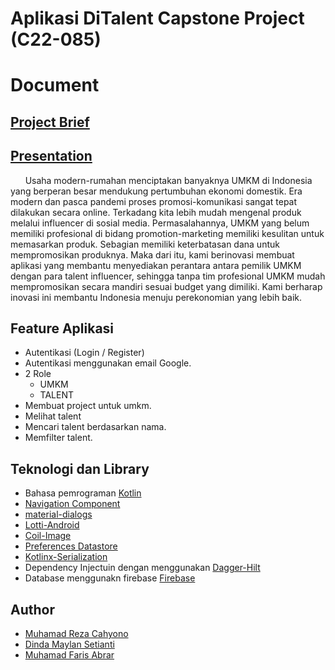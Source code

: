 # Aplikasi DiTalent Capstone Project (C22-085)

# Document 
## [Project Brief](https://docs.google.com/document/d/1bo-QhXycGWiSGgLN1vJHOARxEwNrChgzCT9TNLkyC1M/edit#heading=h.difeb7dx4ubj)
## [Presentation](https://docs.google.com/presentation/u/1/d/14y0EG9oPVKk2aFUGahjW1jgScaOQjWeSyCF3OtYbYfo/edit?usp=sharing)

&nbsp; &nbsp; &nbsp; Usaha modern-rumahan menciptakan banyaknya UMKM di Indonesia yang berperan besar mendukung pertumbuhan ekonomi domestik. Era modern dan pasca pandemi proses promosi-komunikasi sangat tepat dilakukan secara online. Terkadang kita lebih mudah mengenal produk melalui influencer di sosial media. Permasalahannya, UMKM yang belum memiliki profesional di bidang promotion-marketing memiliki kesulitan untuk memasarkan produk. Sebagian memiliki keterbatasan dana untuk mempromosikan produknya. Maka dari itu, kami berinovasi membuat aplikasi yang membantu menyediakan perantara antara pemilik UMKM dengan para talent influencer, sehingga tanpa tim profesional UMKM mudah mempromosikan secara mandiri sesuai budget yang dimiliki. Kami berharap inovasi ini membantu Indonesia menuju perekonomian yang lebih baik.

## Feature Aplikasi 
+ Autentikasi (Login / Register)
+ Autentikasi menggunakan email Google.
+ 2 Role 
    + UMKM
    + TALENT
+ Membuat project untuk umkm.
+ Melihat talent
+ Mencari talent berdasarkan nama.
+ Memfilter talent.

## Teknologi dan Library
+ Bahasa pemrograman [Kotlin](https://kotlinlang.org/)
+ [Navigation Component](https://developer.android.com/guide/navigation?gclid=Cj0KCQiAnNacBhDvARIsABnDa6_QbbeUf6rapa4GsCsr51UpZYqo6xKDA0ipbBk8_u1xdyLG4s7HbcMaAimOEALw_wcB&gclsrc=aw.ds)
+ [material-dialogs](https://github.com/afollestad/material-dialogs)
+ [Lotti-Android](https://github.com/airbnb/lottie-android )
+ [Coil-Image](https://github.com/coil-kt/coil )
+ [Preferences Datastore](https://developer.android.com/jetpack/androidx/releases/preference)
+ [Kotlinx-Serialization](https://mvnrepository.com/artifact/org.jetbrains.kotlinx )
+ Dependency Injectuin dengan menggunakan [Dagger-Hilt](https://dagger.dev/hilt/)
+ Database menggunakn firebase [Firebase](https://firebase.google.com/)

## Author
+ [Muhamad Reza Cahyono](https://www.linkedin.com/in/reza-cahyono/)
+ [Dinda Maylan Setianti](https://www.linkedin.com/in/dinda-m-903451128/)
+ [Muhamad Faris Abrar](https://www.linkedin.com/in/faris-abrar/)